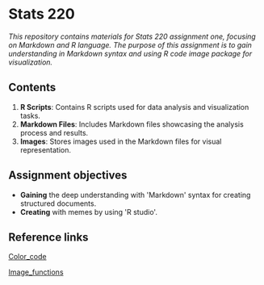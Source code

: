 # Stats 220 

*This repository contains materials for Stats 220 assignment one, focusing on Markdown and R language. The purpose of this assignment is to gain understanding in Markdown syntax and using R code image package for visualization.*

## Contents

1. **R Scripts**: Contains R scripts used for data analysis and visualization tasks.
2. **Markdown Files**: Includes Markdown files showcasing the analysis process and results.
3. **Images**: Stores images used in the Markdown files for visual representation.

## Assignment objectives

- **Gaining** the deep understanding with 'Markdown' syntax for creating structured documents.
- **Creating** with memes by using 'R studio'.

## Reference links
[Color_code](https://www.w3schools.com/colors/colors_picker.asp)

[Image_functions](https://docs.ropensci.org/magick/articles/intro.html)

